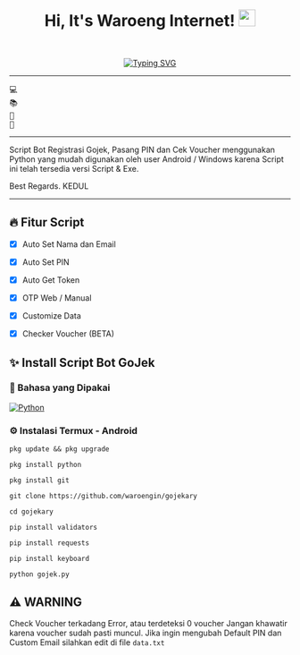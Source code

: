 <h1 align="center">
Hi, It's Waroeng Internet!
	<a href="https://github.com/kEDUL212" target="_self">
		<img src="https://media.giphy.com/media/hvRJCLFzcasrR4ia7z/giphy.gif" width="30">
	</a>
</h1>
<br/>
<p align="center">
	<a href="https://git.io/typing-svg"><img src="https://readme-typing-svg.herokuapp.com?duration=3000&color=8019D2&center=true&vCenter=true&lines=Produk+Virtual;Layanan+Barang+dan+Jasa" alt="Typing SVG" /></a>
</p>

<hr>

<pre>
💻 
📚 
📝 
🌱 
</pre>
<hr>

Script Bot Registrasi Gojek, Pasang PIN dan Cek Voucher menggunakan Python yang mudah digunakan oleh user Android / Windows karena Script ini telah tersedia versi Script & Exe.


Best Regards. KEDUL

<hr>

## 🔥 Fitur Script
- [x] Auto Set Nama dan Email
- [x] Auto Set PIN
- [x] Auto Get Token
- [x] OTP Web / Manual
- [x] Customize Data
- [x] Checker Voucher (BETA)


## ✨ Install Script Bot GoJek

### 🎲 Bahasa yang Dipakai
<p>
    <a href="https://github.com/waroengin"><img alt="Python" src="https://img.shields.io/badge/Python%20-%2314354C.svg?logo=python&logoColor=white"></a>


### ⚙️ Instalasi Termux - Android

```
pkg update && pkg upgrade
```
```
pkg install python
```
```
pkg install git
```
```
git clone https://github.com/waroengin/gojekary
```
```
cd gojekary
```
```
pip install validators
```
```
pip install requests
```
```
pip install keyboard
```
```
python gojek.py
```


## ⚠️ WARNING
Check Voucher terkadang Error, atau terdeteksi 0 voucher 
Jangan khawatir karena voucher sudah pasti muncul.
Jika ingin mengubah Default PIN dan Custom Email silahkan edit di file `data.txt`
